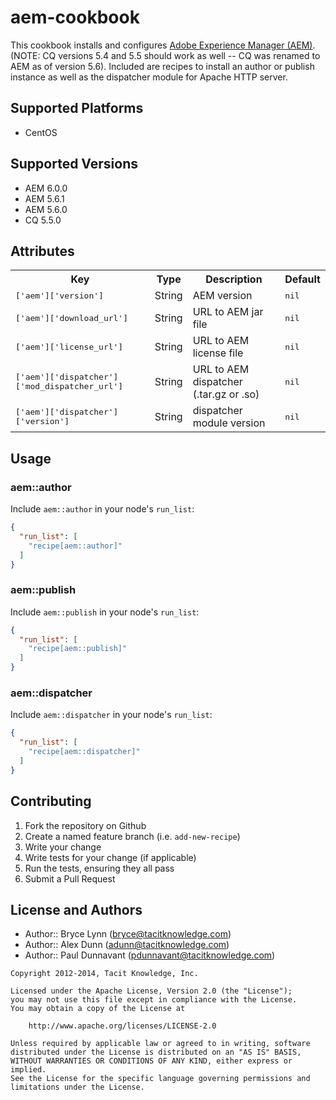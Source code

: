 # aem-cookbook

This cookbook installs and configures [Adobe Experience Manager (AEM)](http://www.adobe.com/solutions/web-experience-management.html). (NOTE: CQ versions 5.4 and 5.5 should work as well -- CQ was renamed to AEM as of version 5.6). Included are recipes to install an author or publish instance as well as the dispatcher module for Apache HTTP server.

## Supported Platforms

* CentOS

## Supported Versions

* AEM 6.0.0
* AEM 5.6.1
* AEM 5.6.0
* CQ 5.5.0

## Attributes

<table>
  <tr>
    <th>Key</th>
    <th>Type</th>
    <th>Description</th>
    <th>Default</th>
  </tr>
  <tr>
    <td><tt>['aem']['version']</tt></td>
    <td>String</td>
    <td>AEM version</td>
    <td><tt>nil</tt></td>
  </tr>
  <tr>
    <td><tt>['aem']['download_url']</tt></td>
    <td>String</td>
    <td>URL to AEM jar file</td>
    <td><tt>nil</tt></td>
  </tr>
  <tr>
    <td><tt>['aem']['license_url']</tt></td>
    <td>String</td>
    <td>URL to AEM license file</td>
    <td><tt>nil</tt></td>
  </tr>
  <tr>
    <td><tt>['aem']['dispatcher']['mod_dispatcher_url']</tt></td>
    <td>String</td>
    <td>URL to AEM dispatcher (.tar.gz or .so)</td>
    <td><tt>nil</tt></td>
  </tr>
  <tr>
    <td><tt>['aem']['dispatcher']['version']</tt></td>
    <td>String</td>
    <td>dispatcher module version</td>
    <td><tt>nil</tt></td>
  </tr>
</table>

## Usage

### aem::author

Include `aem::author` in your node's `run_list`:

```json
{
  "run_list": [
    "recipe[aem::author]"
  ]
}
```

### aem::publish

Include `aem::publish` in your node's `run_list`:

```json
{
  "run_list": [
    "recipe[aem::publish]"
  ]
}
```

### aem::dispatcher

Include `aem::dispatcher` in your node's `run_list`:

```json
{
  "run_list": [
    "recipe[aem::dispatcher]"
  ]
}
```

## Contributing

1. Fork the repository on Github
2. Create a named feature branch (i.e. `add-new-recipe`)
3. Write your change
4. Write tests for your change (if applicable)
5. Run the tests, ensuring they all pass
6. Submit a Pull Request

## License and Authors

- Author:: Bryce Lynn (<bryce@tacitknowledge.com>)
- Author:: Alex Dunn (<adunn@tacitknowledge.com>)
- Author:: Paul Dunnavant (<pdunnavant@tacitknowledge.com>)

```text
Copyright 2012-2014, Tacit Knowledge, Inc.

Licensed under the Apache License, Version 2.0 (the "License");
you may not use this file except in compliance with the License.
You may obtain a copy of the License at

    http://www.apache.org/licenses/LICENSE-2.0

Unless required by applicable law or agreed to in writing, software
distributed under the License is distributed on an "AS IS" BASIS,
WITHOUT WARRANTIES OR CONDITIONS OF ANY KIND, either express or implied.
See the License for the specific language governing permissions and
limitations under the License.
```